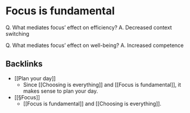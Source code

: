 # Focus is fundamental

Q. What mediates focus’ effect on efficiency?
A. Decreased context switching

Q. What mediates focus’ effect on well-being? 
A. Increased competence

## Backlinks
* [[Plan your day]]
	* Since [[Choosing is everything]] and [[Focus is fundamental]], it makes sense to plan your day.
* [[§Focus]]
	* [[Focus is fundamental]] and [[Choosing is everything]].

<!-- {BearID:C7368025-3F00-40CE-ADB7-31AAE365BF2C-15293-000020A571EDC4D6} -->
